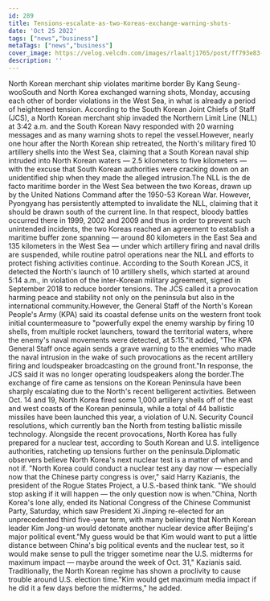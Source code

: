 ```yaml
---
id: 289
title: Tensions-escalate-as-two-Koreas-exchange-warning-shots-
date: 'Oct 25 2022'
tags: ["news","business"]
metaTags: ["news","business"]
cover_image: https://velog.velcdn.com/images/rlaaltj1765/post/ff793e83-baba-4dd5-a97c-fbd1e858632b/news2.jpg
description: ''
---
```


 North Korean merchant ship violates maritime border By Kang Seung-wooSouth and North Korea exchanged warning shots, Monday, accusing each other of border violations in the West Sea, in what is already a period of heightened tension.  According to the South Korean Joint Chiefs of Staff (JCS), a North Korean merchant ship invaded the Northern Limit Line (NLL) at 3:42 a.m. and the South Korean Navy responded with 20 warning messages and as many warning shots to repel the vessel.However, nearly one hour after the North Korean ship retreated, the North's military fired 10 artillery shells into the West Sea, claiming that a South Korean naval ship intruded into North Korean waters ― 2.5 kilometers to five kilometers ― with the excuse that South Korean authorities were cracking down on an unidentified ship when they made the alleged intrusion.The NLL is the de facto maritime border in the West Sea between the two Koreas, drawn up by the United Nations Command after the 1950-53 Korean War. However, Pyongyang has persistently attempted to invalidate the NLL, claiming that it should be drawn south of the current line. In that respect, bloody battles occurred there in 1999, 2002 and 2009 and thus in order to prevent such unintended incidents, the two Koreas reached an agreement to establish a maritime buffer zone spanning ― around 80 kilometers in the East Sea and 135 kilometers in the West Sea ― under which artillery firing and naval drills are suspended, while routine patrol operations near the NLL and efforts to protect fishing activities continue. According to the South Korean JCS, it detected the North's launch of 10 artillery shells, which started at around 5:14 a.m., in violation of the inter-Korean military agreement, signed in September 2018 to reduce border tensions. The JCS called it a provocation harming peace and stability not only on the peninsula but also in the international community.However, the General Staff of the North's Korean People's Army (KPA) said its coastal defense units on the western front took initial countermeasure to "powerfully expel the enemy warship by firing 10 shells, from multiple rocket launchers, toward the territorial waters, where the enemy's naval movements were detected, at 5:15."It added, "The KPA General Staff once again sends a grave warning to the enemies who made the naval intrusion in the wake of such provocations as the recent artillery firing and loudspeaker broadcasting on the ground front."In response, the JCS said it was no longer operating loudspeakers along the border.The exchange of fire came as tensions on the Korean Peninsula have been sharply escalating due to the North's recent belligerent activities. Between Oct. 14 and 19, North Korea fired some 1,000 artillery shells off of the east and west coasts of the Korean peninsula, while a total of 44 ballistic missiles have been launched this year, a violation of U.N. Security Council resolutions, which currently ban the North from testing ballistic missile technology. Alongside the recent provocations, North Korea has fully prepared for a nuclear test, according to South Korean and U.S. intelligence authorities, ratcheting up tensions further on the peninsula.Diplomatic observers believe North Korea's next nuclear test is a matter of when and not if. "North Korea could conduct a nuclear test any day now ― especially now that the Chinese party congress is over," said Harry Kazianis, the president of the Rogue States Project, a U.S.-based think tank. "We should stop asking if it will happen ― the only question now is when."China, North Korea's lone ally, ended its National Congress of the Chinese Communist Party, Saturday, which saw President Xi Jinping re-elected for an unprecedented third five-year term, with many believing that North Korean leader Kim Jong-un would detonate another nuclear device after Beijing's major political event."My guess would be that Kim would want to put a little distance between China's big political events and the nuclear test, so it would make sense to pull the trigger sometime near the U.S. midterms for maximum impact ― maybe around the week of Oct. 31," Kazianis said. Traditionally, the North Korean regime has shown a proclivity to cause trouble around U.S. election time."Kim would get maximum media impact if he did it a few days before the midterms," he added.
